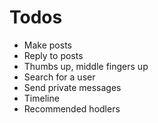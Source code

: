 # Todos
* Make posts
* Reply to posts
* Thumbs up, middle fingers up
* Search for a user
* Send private messages
* Timeline
* Recommended hodlers
